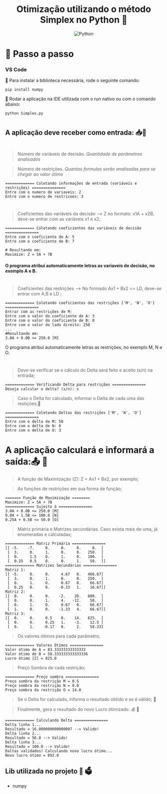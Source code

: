 <h1 align='center'>Otimização utilizando o método Simplex no Python 🐍</h1>

<div align="center">

![Python](https://img.shields.io/badge/Python-FFD43B?style=for-the-badge&logo=python&logoColor=blue)

</div>

# 📜 Passo a passo

<h3> VS Code</h3>
🚨 Para instalar a biblioteca necessária, rode o seguinte comando:

```
pip install numpy
```
🚨 Rodar a aplicação na IDE utilizada com o run nativo ou com o comando abaixo:

```
python Simplex.py
```

#
## A aplicação deve receber como entrada: 📥🚀

#
> Número de variáveis de decisão. *Quantidade de parâmetros analisados*

> Número de restrições. *Quantas formulas serão analisadas para se chegar ao valor ótimo*
```
============= Coletando informações de entrada (variáveis e restrições) ===============
Entre com o numero de variaveis: 2
Entre com o numero de restricoes: 3
```

#
> Coeficientes das variáveis da decisão --> Z no formato: x1A + x2B, deve-se entrar com as variáveis x1 e x2;
```
============= Coletando coeficientes das variáveis de decisão ===============
Entre com o coeficiente de A: 5
Entre com o coeficiente de B: 7

# Resultando em:
Maximize: Z = 5A + 7B
```
#### O programa atribui automaticamente letras as variaveis de decisão, no exemplo A e B.

#
> Coeficientes das restrições --> No formado Ax1 + Bx2 <= LD, deve-se entrar com A,B e LD ;
```
============= Coletando coeficientes das restrições ['M', 'N', 'O'] ===============
Entrar com as restrições de M:
Entre com o valor do coeficiente de A: 3
Entre com o valor do coeficiente de B: 0
Entre com o valor do lado direito: 250
...
#Resultando em:
3.0A + 0.0B <= 250.0 [M]
```
O programa atribui automaticamente letras as restrições, no exemplo M, N e O.
#
> Deve-se verificar se o cálculo do Delta será feito e aceito (s/n) na entrada;
```
============= Verificando Delta para restrições ===============
Deseja calcular o delta? (s/n): s
```
> Caso o Delta for calculado, informar o Delta de cada uma das restições;🥏
```
============= Coletando Deltas das restrições ['M', 'N', 'O'] ===============
Entre com o delta de M: 50
Entre com o delta de N: 0
Entre com o delta de O: 3
```
#
# A aplicação calculará e informará a saída:📤 🎯


> A função de Maximização (Z): Z = Ax1 + Bx2, por exemplo;

> As funções de restrições em sua forma de função;
```
======= Função de Maximização ========
Maximize: Z = 5A + 7B
============= Sujeito à ===============
3.0A + 0.0B <= 250.0 [M]
0.0A + 1.5B <= 100.0 [N]
0.25A + 0.5B <= 50.0 [O]
```
> Matriz primária e Matrizes secundárias. Caso exista mais de uma, já enumeradas e calculadas;
```
============= Matriz Primária ===============
[[ -5.    -7.     0.     0.     0.     0.  ]
 [  3.     0.     1.     0.     0.   250.  ]
 [  0.     1.5    0.     1.     0.   100.  ]
 [  0.25   0.5    0.     0.     1.    50.  ]]
============= Matrizes Secundárias ===============
Matriz 1:
[[ -5.     0.     0.     4.67   0.   466.67]
 [  3.     0.     1.     0.     0.   250.  ]
 [  0.     1.     0.     0.67   0.    66.67]
 [  0.25   0.     0.    -0.33   1.    16.67]]
Matriz 2:
[[  0.     0.     0.    -2.    20.   800.  ]
 [  0.     0.     1.     4.   -12.    50.  ]
 [  0.     1.     0.     0.67   0.    66.67]
 [  1.     0.     0.    -1.33   4.    66.67]]
Matriz 3:
[[  0.     0.     0.5    0.    14.   825.  ]
 [  0.     0.     0.25   1.    -3.    12.5 ]
 [  0.     1.    -0.17   0.     2.    58.33]
```
> Os valores ótimos para cada parâmetro;
```
============= Valores Ótimos ===============
Valor ótimo de A = 83.33333333333333
Valor ótimo de B = 58.333333333333336
Lucro ótimo [Z] = 825.0
```
> Preço Sombra de cada restrição;
```
============= Preço sombra ===============
Preço sombra da restrição M = 0.5
Preço sombra da restrição N = 0.0
Preço sombra da restrição O = 14.0
```
> Se o Delta for calculado, informa o resultado obtido e se é válido; 🧮

> Finalmente, gera o resultado do novo Lucro ótimizado. 💰 💸
```
============= Calculando Delta ===============
Delta linha 1...
Resultado = 16.000000000000007 --> Valido!
Delta linha 2...
Resultado = 56.0 --> Valido!
Delta linha 3...
Resultado = 100.0 --> Valido!
Daltas validados! Calculando novo lucro ótimo...
Novo lucro ótimo = 892.0
```
## Lib utilizada no projeto 🕋 🗳️

- numpy
